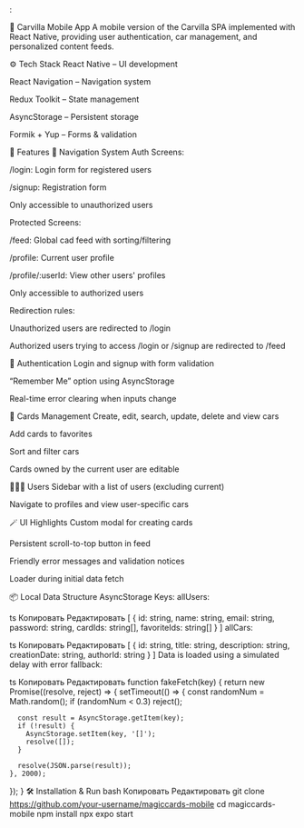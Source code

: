 :

📱 Carvilla Mobile App
A mobile version of the Carvilla SPA implemented with React Native, providing user authentication, car management, and personalized content feeds.

⚙️ Tech Stack
React Native – UI development

React Navigation – Navigation system

Redux Toolkit – State management

AsyncStorage – Persistent storage

Formik + Yup – Forms & validation

🚀 Features
🧭 Navigation System
Auth Screens:

/login: Login form for registered users

/signup: Registration form

Only accessible to unauthorized users

Protected Screens:

/feed: Global cad feed with sorting/filtering

/profile: Current user profile

/profile/:userId: View other users' profiles

Only accessible to authorized users

Redirection rules:

Unauthorized users are redirected to /login

Authorized users trying to access /login or /signup are redirected to /feed

👤 Authentication
Login and signup with form validation

“Remember Me” option using AsyncStorage

Real-time error clearing when inputs change

📝 Cards Management
Create, edit, search, update, delete and view cars

Add cards to favorites

Sort and filter cars

Cards owned by the current user are editable

🧑‍🤝‍🧑 Users
Sidebar with a list of users (excluding current)

Navigate to profiles and view user-specific cars

🪄 UI Highlights
Custom modal for creating cards

Persistent scroll-to-top button in feed

Friendly error messages and validation notices

Loader during initial data fetch

📦 Local Data Structure
AsyncStorage Keys:
allUsers:

ts
Копировать
Редактировать
[
  {
    id: string,
    name: string,
    email: string,
    password: string,
    cardIds: string[],
    favoriteIds: string[]
  }
]
allCars:

ts
Копировать
Редактировать
[
  {
    id: string,
    title: string,
    description: string,
    creationDate: string,
    authorId: string
  }
]
Data is loaded using a simulated delay with error fallback:

ts
Копировать
Редактировать
function fakeFetch(key) {
  return new Promise((resolve, reject) => {
    setTimeout(() => {
      const randomNum = Math.random();
      if (randomNum < 0.3) reject();

      const result = AsyncStorage.getItem(key);
      if (!result) {
        AsyncStorage.setItem(key, '[]');
        resolve([]);
      }

      resolve(JSON.parse(result));
    }, 2000);
  });
}
🛠 Installation & Run
bash
Копировать
Редактировать
git clone https://github.com/your-username/magiccards-mobile
cd magiccards-mobile
npm install
npx expo start
